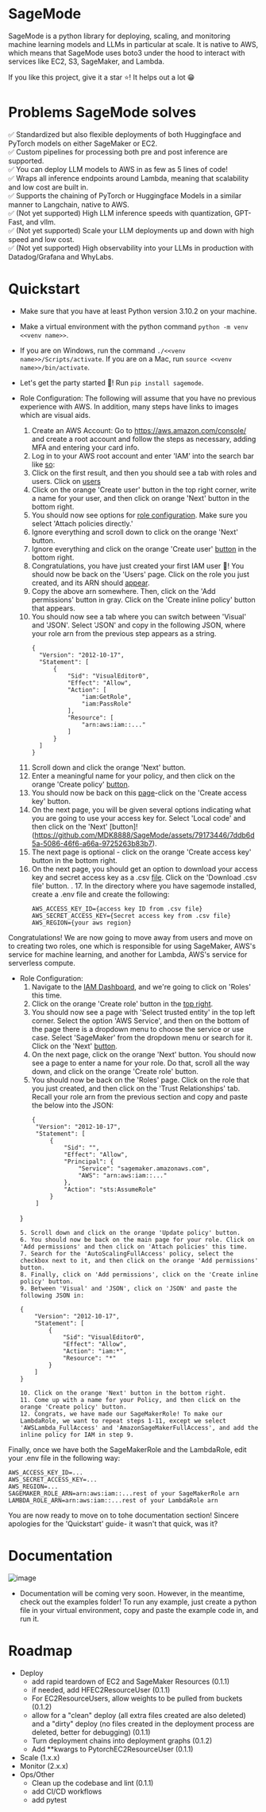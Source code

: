 # SageMode
SageMode is a python library for deploying, scaling, and monitoring machine learning models and LLMs in particular at scale. It is native to AWS, which means that SageMode uses boto3 under the hood to interact with services like EC2, S3, SageMaker, and Lambda.       

If you like this project, give it a star ⭐! It helps out a lot 😁

# Problems SageMode solves
✅ Standardized but also flexible deployments of both Huggingface and PyTorch models on either SageMaker or EC2.   
✅ Custom pipelines for processing both pre and post inference are supported.   
✅ You can deploy LLM models to AWS in as few as 5 lines of code!  
✅ Wraps all inference endpoints around Lambda, meaning that scalability and low cost are built in.  
✅ Supports the chaining of PyTorch or Huggingface Models in a similar manner to Langchain, native to AWS.  
✅ (Not yet supported) High LLM inference speeds with quantization, GPT-Fast, and vllm.   
✅ (Not yet supported) Scale your LLM deployments up and down with high speed and low cost.  
✅ (Not yet supported) High observability into your LLMs in production with Datadog/Grafana and WhyLabs.  

# Quickstart
- Make sure that you have at least Python version 3.10.2 on your machine.
- Make a virtual environment with the python command `python -m venv <<venv name>>`.
- If you are on Windows, run the command `./<<venv name>>/Scripts/activate`. If you are on a Mac, run `source <<venv name>>/bin/activate`.
- Let's get the party started 🎉! Run `pip install sagemode`.
  
- Role Configuration: The following will assume that you have no previous experience with AWS. In addition, many steps have links to images which are visual aids.
  1. Create an AWS Account: Go to https://aws.amazon.com/console/ and create a root account and follow the steps as necessary, adding MFA and entering your card info.
  2. Log in to your AWS root account and enter 'IAM' into the search bar like [so](https://github.com/MDK8888/SageMode/assets/79173446/36c830a9-d2d2-44a9-a617-d145d36cef5a):
  3. Click on the first result, and then you should see a tab with roles and users. Click on [users](https://github.com/MDK8888/SageMode/assets/79173446/54d6f8c3-af7d-4187-856f-831b77b79f4f)
  4. Click on the orange 'Create user' button in the top right corner, write a name for your user, and then click on orange 'Next' button in the bottom right.
  5. You should now see options for [role configuration](https://github.com/MDK8888/SageMode/assets/79173446/931bb503-b341-4414-bd1d-cd229ff7f212). Make sure you select 'Attach policies directly.'
  6. Ignore everything and scroll down to click on the orange 'Next' button.
  7. Ignore everything and click on the orange 'Create user' [button](https://github.com/MDK8888/SageMode/assets/79173446/e7dc961c-96e8-4a3c-b7ef-624be6a20aff) in the bottom right.
  8. Congratulations, you have just created your first IAM user 🎊! You should now be back on the 'Users' page. Click on the role you just created, and its ARN should [appear](https://github.com/MDK8888/SageMode/assets/79173446/3680c0c8-4132-488e-aa07-2bf6561fc1d3).
  9. Copy the above arn somewhere. Then, click on the 'Add permissions' button in gray. Click on the 'Create inline policy' button that appears.
  10. You should now see a tab where you can switch between 'Visual' and 'JSON'. Select 'JSON' and copy in the following JSON, where your role arn from the previous step appears as a string.
      ```
      {
      	"Version": "2012-10-17",
      	"Statement": [
      		{
      			"Sid": "VisualEditor0",
      			"Effect": "Allow",
      			"Action": [
      				"iam:GetRole",
      				"iam:PassRole"
      			],
      			"Resource": [
      				"arn:aws:iam::..."
      			]
      		}
      	]
      }
      ```
  11. Scroll down and click the orange 'Next' button.
  12. Enter a meaningful name for your policy, and then click on the orange 'Create policy' [button](https://github.com/MDK8888/SageMode/assets/79173446/eb309043-c255-44fb-bc86-d69e8a808e92).
  13. You should now be back on this [page](https://github.com/MDK8888/SageMode/assets/79173446/3680c0c8-4132-488e-aa07-2bf6561fc1d3)-click on the 'Create access key' button.
  14. On the next page, you will be given several options indicating what you are going to use your access key for. Select 'Local code' and then click on the 'Next' [button]!(https://github.com/MDK8888/SageMode/assets/79173446/7ddb6d5a-5086-46f6-a66a-9725263b83b7).
  15. The next page is optional - click on the orange 'Create access key' button in the bottom right.
  16. On the next page, you should get an option to download your access key and secret access key as a .csv [file](https://github.com/MDK8888/SageMode/assets/79173446/dd8abc01-3f6e-4abf-8b87-092e8b11ff67). Click on the 'Download .csv file' button.
. 17. In the directory where you have sagemode installed, create a .env file and create the following:
      ```
      AWS_ACCESS_KEY_ID={access key ID from .csv file}
      AWS_SECRET_ACCESS_KEY={Secret access key from .csv file}
      AWS_REGION={your aws region}
      ```
Congratulations! We are now going to move away from users and move on to creating two roles, one which is responsible for using SageMaker, AWS's service for machine learning, and another for Lambda, AWS's service for serverless compute.

- Role Configuration:
  1. Navigate to the [IAM Dashboard](https://github.com/MDK8888/SageMode/assets/79173446/54d6f8c3-af7d-4187-856f-831b77b79f4f), and we're going to click on 'Roles' this time.
  2. Click on the orange 'Create role' button in the [top right](https://github.com/MDK8888/SageMode/assets/79173446/03cacbee-2387-4fc6-8a7f-aebc9dc23b02).
  3. You should now see a page with 'Select trusted entity' in the top left corner. Select the option 'AWS Service', and then on the bottom of the page there is a dropdown menu to choose the service or use case. Select 'SageMaker' from the dropdown menu or search for it. Click on the 'Next' [button](https://github.com/MDK8888/SageMode/assets/79173446/ead6b7f6-fa96-4019-b32d-f663a0b0f48d).
  4. On the next page, click on the orange 'Next' button. You should now see a page to enter a name for your role. Do that, scroll all the way down, and click on the orange 'Create role' button.
  5. You should now be back on the 'Roles' page. Click on the role that you just created, and then click on the 'Trust Relationships' tab. Recall your role arn from the previous section and copy and paste the below into the JSON:
     ```
     {
      "Version": "2012-10-17",
      "Statement": [
          {
              "Sid": "",
              "Effect": "Allow",
              "Principal": {
                  "Service": "sagemaker.amazonaws.com",
                  "AWS": "arn:aws:iam::..."
              },
              "Action": "sts:AssumeRole"
          }
      ]
    }
     ```
  5. Scroll down and click on the orange 'Update policy' button.
  6. You should now be back on the main page for your role. Click on 'Add permissions' and then click on 'Attach policies' this time.
  7. Search for the 'AutoScalingFullAccess' policy, select the checkbox next to it, and then click on the orange 'Add permissions' button.
  8. Finally, click on 'Add permissions', click on the 'Create inline policy' button.
  9. Between 'Visual' and 'JSON', click on 'JSON' and paste the following JSON in:
     ```
      {
          "Version": "2012-10-17",
          "Statement": [
              {
                  "Sid": "VisualEditor0",
                  "Effect": "Allow",
                  "Action": "iam:*",
                  "Resource": "*"
              }
          ]
      }
     ```
  10. Click on the orange 'Next' button in the bottom right.
  11. Come up with a name for your Policy, and then click on the orange 'Create policy' button.
  12. Congrats, we have made our SageMakerRole! To make our LambdaRole, we want to repeat steps 1-11, except we select 'AWSLambda_FullAccess' and 'AmazonSageMakerFullAccess', and add the inline policy for IAM in step 9.

Finally, once we have both the SageMakerRole and the LambdaRole, edit your .env file in the following way:
```
AWS_ACCESS_KEY_ID=...
AWS_SECRET_ACCESS_KEY=...
AWS_REGION=...
SAGEMAKER_ROLE_ARN=arn:aws:iam::...rest of your SageMakerRole arn
LAMBDA_ROLE_ARN=arn:aws:iam::...rest of your LambdaRole arn
```
You are now ready to move on to tohe documentation section! Sincere apologies for the 'Quickstart' guide- it wasn't that quick, was it?

 # Documentation
 ![image](https://github.com/MDK8888/SageMode/assets/79173446/b3be1ce0-8fb8-4b0a-a729-c64afb348685)
 - Documentation will be coming very soon. However, in the meantime, check out the examples folder! To run any example, just create a python file in your virtual environment, copy and paste the example code in, and run it.

 # Roadmap
 - Deploy
   - add rapid teardown of EC2 and SageMaker Resources (0.1.1)
   - if needed, add HFEC2ResourceUser (0.1.1)
   - For EC2ResourceUsers, allow weights to be pulled from buckets (0.1.2)
   - allow for a "clean" deploy (all extra files created are also deleted) and a "dirty" deploy (no files created in the deployment process are deleted, better for debugging) (0.1.1)
   - Turn deployment chains into deployment graphs (0.1.2)
   - Add **kwargs to PytorchEC2ResourceUser (0.1.1)
 - Scale (1.x.x)
 - Monitor (2.x.x)
 - Ops/Other
   - Clean up the codebase and lint (0.1.1)
   - add CI/CD workflows
   - add pytest



 
